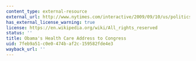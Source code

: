 ```yaml
---
content_type: external-resource
external_url: http://www.nytimes.com/interactive/2009/09/10/us/politics/20090910-obama-health.html
has_external_license_warning: true
license: https://en.wikipedia.org/wiki/All_rights_reserved
status: ''
title: Obama's Health Care Address to Congress
uid: 7feb9a51-c0e0-474b-af2c-159582fde4e3
wayback_url: ''
---
```

